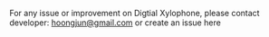 For any issue or improvement on Digtial Xylophone, please contact developer: hoongjun@gmail.com 
or create an issue here
